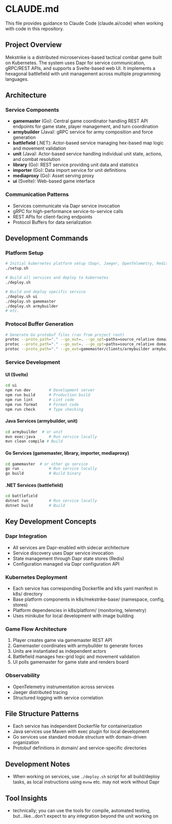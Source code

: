 # CLAUDE.md

This file provides guidance to Claude Code (claude.ai/code) when working with code in this repository.

## Project Overview

Mekstrike is a distributed microservices-based tactical combat game built on Kubernetes. The system uses Dapr for service communication, gRPC/REST APIs, and supports a Svelte-based web UI. It implements a hexagonal battlefield with unit management across multiple programming languages.

## Architecture

### Service Components
- **gamemaster** (Go): Central game coordinator handling REST API endpoints for game state, player management, and turn coordination
- **armybuilder** (Java): gRPC service for army composition and force generation
- **battlefield** (.NET): Actor-based service managing hex-based map logic and movement validation
- **unit** (Java): Actor-based service handling individual unit state, actions, and combat resolution
- **library** (Go): REST service providing unit data and statistics
- **importer** (Go): Data import service for unit definitions
- **mediaproxy** (Go): Asset serving proxy
- **ui** (Svelte): Web-based game interface

### Communication Patterns
- Services communicate via Dapr service invocation
- gRPC for high-performance service-to-service calls
- REST APIs for client-facing endpoints
- Protocol Buffers for data serialization

## Development Commands

### Platform Setup
```bash
# Initial kubernetes platform setup (Dapr, Jaeger, OpenTelemetry, Redis, Traefik)
./setup.sh

# Build all services and deploy to kubernetes
./deploy.sh

# Build and deploy specific service
./deploy.sh ui
./deploy.sh gamemaster
./deploy.sh armybuilder
# etc.
```

### Protocol Buffer Generation
```bash
# Generate Go protobuf files (run from project root)
protoc --proto_path="." --go_out=. --go_opt=paths=source_relative domain/unit/unit.proto
protoc --proto_path="." --go_out=. --go_opt=paths=source_relative domain/battlefield/battlefield.proto
protoc --proto_path="." --go_out=gamemaster/clients/armybuilder armybuilder/src/main/proto/armybuilder.proto
```

### Service Development

#### UI (Svelte)
```bash
cd ui
npm run dev        # Development server
npm run build      # Production build
npm run lint       # Lint code
npm run format     # Format code
npm run check      # Type checking
```

#### Java Services (armybuilder, unit)
```bash
cd armybuilder  # or unit
mvn exec:java      # Run service locally
mvn clean compile # Build
```

#### Go Services (gamemaster, library, importer, mediaproxy)
```bash
cd gamemaster  # or other go service
go run .           # Run service locally
go build           # Build binary
```

#### .NET Services (battlefield)
```bash
cd battlefield
dotnet run         # Run service locally
dotnet build       # Build
```

## Key Development Concepts

### Dapr Integration
- All services are Dapr-enabled with sidecar architecture
- Service discovery uses Dapr service invocation
- State management through Dapr state stores (Redis)
- Configuration managed via Dapr configuration API

### Kubernetes Deployment
- Each service has corresponding Dockerfile and k8s yaml manifest in k8s/ directory
- Base platform components in k8s/mekstrike-base/ (namespace, config, stores)
- Platform dependencies in k8s/platform/ (monitoring, telemetry)
- Uses minikube for local development with image building

### Game Flow Architecture
1. Player creates game via gamemaster REST API
2. Gamemaster coordinates with armybuilder to generate forces
3. Units are instantiated as independent actors
4. Battlefield manages hex-grid logic and movement validation
5. UI polls gamemaster for game state and renders board

### Observability
- OpenTelemetry instrumentation across services
- Jaeger distributed tracing
- Structured logging with service correlation

## File Structure Patterns
- Each service has independent Dockerfile for containerization
- Java services use Maven with exec plugin for local development
- Go services use standard module structure with domain-driven organization
- Protobuf definitions in domain/ and service-specific directories

## Development Notes
- When working on services, use `./deploy.sh` script for all build/deploy tasks, as local instructions using `mvnw` etc. may not work without Dapr

## Tool Insights
- technically; you can use the tools for compile, automated testing, but...like...don't expect to any integration beyond the unit working on